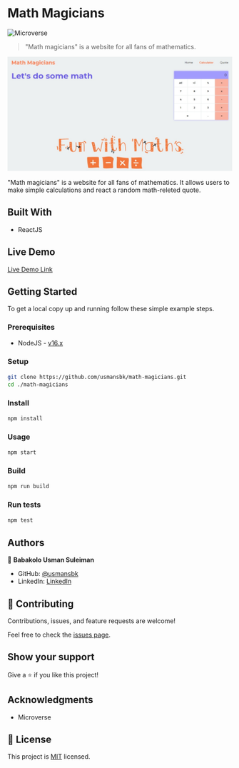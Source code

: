 # Math Magicians

![Microverse](https://img.shields.io/badge/Microverse-blueviolet)

> "Math magicians" is a website for all fans of mathematics.

![screenshot](./app_screenshot.jpeg)

"Math magicians" is a website for all fans of mathematics. It allows users to make simple calculations and react a random math-releted quote.

## Built With

- ReactJS

## Live Demo

[Live Demo Link](https://usmansbk.github.io/math-magicians)

## Getting Started

To get a local copy up and running follow these simple example steps.

### Prerequisites

- NodeJS - [v16.x](https://nodejs.org/en/)

### Setup

```bash
git clone https://github.com/usmansbk/math-magicians.git
cd ./math-magicians
```

### Install

```bash
npm install
```

### Usage

```bash
npm start
```

### Build

```bash
npm run build
```

### Run tests

```bash
npm test
```

## Authors

👤 **Babakolo Usman Suleiman**

- GitHub: [@usmansbk](https://github.com/usmansbk)
- LinkedIn: [LinkedIn](https://www.linkedin.com/in/usman-suleiman-82b444140/)

## 🤝 Contributing

Contributions, issues, and feature requests are welcome!

Feel free to check the [issues page](../../issues/).

## Show your support

Give a ⭐️ if you like this project!

## Acknowledgments

- Microverse

## 📝 License

This project is [MIT](./MIT.md) licensed.

